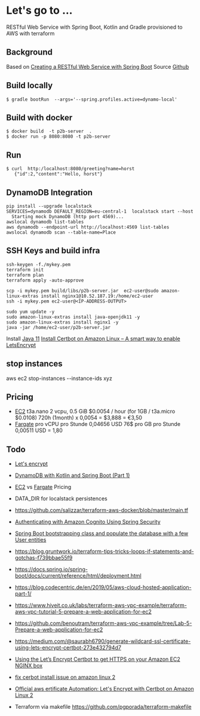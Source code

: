 # Let's go to ...

RESTful Web Service with Spring Boot, Kotlin and Gradle provisioned to AWS with terraform

## Background
Based on [Creating a RESTful Web Service with Spring Boot](https://kotlinlang.org/docs/tutorials/spring-boot-restful.html) Source [Github](https://github.com/Kotlin/kotlin-examples/tree/master/tutorials/spring-boot-restful)

## Build locally
```shell script
$ gradle bootRun  --args='--spring.profiles.active=dynamo-local'
```

## Build with docker

```shell script
$ docker build  -t p2b-server  .
$ docker run -p 8080:8080 -t p2b-server
```

## Run 

```shell script
$ curl  http:/localhost:8080/greeting?name=horst
   {"id":2,"content":"Hello, horst"}
```


## DynamoDB Integration

```shell script
pip install --upgrade localstack
SERVICES=dynamodb DEFAULT_REGION=eu-central-1  localstack start --host
  Starting mock DynamoDB (http port 4569)...
awslocal dynamodb list-tables
aws dynamodb --endpoint-url http://localhost:4569 list-tables
awslocal dynamodb scan --table-name=Place
```

## SSH Keys and build infra

```
ssh-keygen -f./mykey.pem
terraform init
terraform plan
terraform apply -auto-approve

scp -i mykey.pem build/libs/p2b-server.jar  ec2-user@sudo amazon-linux-extras install nginx1@10.52.187.19:/home/ec2-user
ssh -i mykey.pem ec2-user@<IP-ADDRESS-OUTPUT>

sudo yum update -y
sudo amazon-linux-extras install java-openjdk11 -y
sudo amazon-linux-extras install nginx1 -y
java -jar /home/ec2-user/p2b-server.jar
```
Install [Java 11](https://tecadmin.net/install-java-on-amazon-linux/)
[Install Certbot on Amazon Linux – A smart way to enable LetsEncrypt](https://bobcares.com/blog/install-certbot-on-amazon-linux/)

## stop instances

 aws ec2 stop-instances --instance-ids xyz

## Pricing

* [EC2](https://aws.amazon.com/ec2/instance-types/?nc1=h_ls) t3a.nano	2 vcpu,	0.5 GiB $0.0054 / hour  (for 1GB / t3a.micro $0.0108)  720h (1month) x 0,0054 = $3,888 = €3,50
* [Fargate](https://aws.amazon.com/de/fargate/pricing/) pro vCPU pro Stunde	0,04656 USD   76$ pro GB pro Stunde	0,00511 USD = 1,80

## Todo

* [Let's encrypt](https://dzone.com/articles/spring-boot-secured-by-lets-encrypt)
* [DynamoDB with Kotlin and Spring Boot (Part 1)](https://tuhrig.de/dynamodb-with-kotlin-and-spring-boot/)
* [EC2](https://calculator.s3.amazonaws.com/index.html) vs [Fargate](https://aws.amazon.com/de/fargate/pricing/) Pricing
* DATA_DIR for localstack persistences
* https://github.com/salizzar/terraform-aws-docker/blob/master/main.tf
* [Authenticating with Amazon Cognito Using Spring Security](https://www.baeldung.com/spring-security-oauth-cognito)
* [Spring Boot bootstrapping class and populate the database with a few User entities](https://www.baeldung.com/spring-boot-angular-web)
* https://blog.gruntwork.io/terraform-tips-tricks-loops-if-statements-and-gotchas-f739bbae55f9
* https://docs.spring.io/spring-boot/docs/current/reference/html/deployment.html
* https://blog.codecentric.de/en/2019/05/aws-cloud-hosted-application-part-1/
* https://www.hiveit.co.uk/labs/terraform-aws-vpc-example/terraform-aws-vpc-tutorial-5-prepare-a-web-application-for-ec2
* https://github.com/benoutram/terraform-aws-vpc-example/tree/Lab-5-Prepare-a-web-application-for-ec2

* https://medium.com/@saurabh6790/generate-wildcard-ssl-certificate-using-lets-encrypt-certbot-273e432794d7
* [Using the Let’s Encrypt Certbot to get HTTPS on your Amazon EC2 NGINX box](https://www.freecodecamp.org/news/going-https-on-amazon-ec2-ubuntu-14-04-with-lets-encrypt-certbot-on-nginx-696770649e76/)
* [fix cerbot install issue on amazon linux 2](https://medium.com/@andrenakkurt/great-guide-thanks-for-putting-this-together-gifford-nowland-c3ce0ea2455)
* [Official aws ertificate Automation: Let's Encrypt with Certbot on Amazon Linux 2](https://docs.aws.amazon.com/AWSEC2/latest/UserGuide/SSL-on-amazon-linux-2.html#letsencrypt)
* Terraform via makefile https://github.com/pgporada/terraform-makefile

